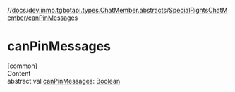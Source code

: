 //[docs](../../../index.md)/[dev.inmo.tgbotapi.types.ChatMember.abstracts](../index.md)/[SpecialRightsChatMember](index.md)/[canPinMessages](can-pin-messages.md)



# canPinMessages  
[common]  
Content  
abstract val [canPinMessages](can-pin-messages.md): [Boolean](https://kotlinlang.org/api/latest/jvm/stdlib/kotlin/-boolean/index.html)  



